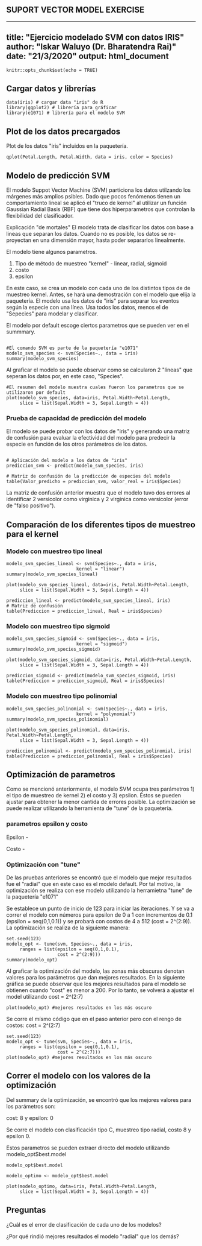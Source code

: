 ## SUPORT VECTOR MODEL EXERCISE

---
title: "Ejercicio modelado SVM con datos IRIS"
author: "Iskar Waluyo (Dr.  Bharatendra Rai)"
date: "21/3/2020"
output: html_document
---

```{r setup, include=FALSE}
knitr::opts_chunk$set(echo = TRUE)
```

## Cargar datos y librerías

```{r}
data(iris) # cargar data "iris" de R
library(ggplot2) # librería para gráficar
library(e1071) # librería para el modelo SVM
```

## Plot de los datos precargados

Plot de los datos "iris" incluidos en la paquetería. 

```{r}
qplot(Petal.Length, Petal.Width, data = iris, color = Species)

```

## Modelo de predicción SVM

El modelo Suppot Vector Machine (SVM) particiona los datos utilzando los márgenes más amplios psibles. Dado que pocos fenómenos tienen un comportamiento lineal se aplicó el "truco de kernel" al utilizar un función Gaussian Radial Basis (RBF) que tiene dos hiperparametros que controlan la flexibilidad del clasificador. 

Explicación "de mortales"
El modelo trata de clasificar los datos con base a lineas que separan los datos. Cuando no es posible, los datos se re-proyectan en una dimensión mayor, hasta poder separarlos linealmente.

El modelo tiene algunos parametros. 

1. Tipo de método de muestreo "kernel" - linear, radial, sigmoid
2. costo
3. epsilon

En este caso, se crea un modelo con cada uno de los distintos tipos de de muestreo kernel. Antes, se hará una demostración con el modelo que elija la paquetería. El modelo usa los datos de "iris" para separar los eventos según la especie con una línea. Usa todos los datos, menos el de "Sepecies" para modelar y clasificar.

El modelo por default escoge ciertos parametros que se pueden ver en el summmary. 

```{r}

#El comando SVM es parte de la paquetería "e1071"
modelo_svm_species <- svm(Species~., data = iris)
summary(modelo_svm_species)
```

Al graficar el modelo se puede observar como se calcularon 2 "líneas" que seperan los datos por, en este caso, "Species". 

```{r}
#El resumen del modelo muestra cuales fueron los parametros que se utilizaron por default
plot(modelo_svm_species, data=iris, Petal.Width~Petal.Length,
     slice = list(Sepal.Width = 3, Sepal.Length = 4))
```

### Prueba de capacidad de predicción del modelo

El modelo se puede probar con los datos de "iris" y generando una matriz de confusión para evaluar la efectividad del modelo para predecir la especie en función de los otros parámetros de los datos. 

```{r}

# Aplicación del modelo a los datos de "iris"
prediccion_svm <- predict(modelo_svm_species, iris)

# Matriz de confusión de la predicción de especies del modelo
table(Valor_predicho = prediccion_svm, valor_real = iris$Species)

```

La matriz de confusión anterior muestra que el modelo tuvo dos errores al identificar 2 versicolor como virginica y 2 virginica como versicolor (error de "falso positivo").

## Comparación de los diferentes tipos de muestreo para el kernel

### Modelo con muestreo tipo lineal

```{r}
modelo_svm_species_lineal <- svm(Species~., data = iris,
                          kernel = "linear")
summary(modelo_svm_species_lineal)

plot(modelo_svm_species_lineal, data=iris, Petal.Width~Petal.Length,
     slice = list(Sepal.Width = 3, Sepal.Length = 4))

prediccion_lineal <- predict(modelo_svm_species_lineal, iris)
# Matriz de confusión
table(Prediccion = prediccion_lineal, Real = iris$Species)

```

### Modelo con muestreo tipo sigmoid
```{r}
modelo_svm_species_sigmoid <- svm(Species~., data = iris,
                          kernel = "sigmoid")
summary(modelo_svm_species_sigmoid)

plot(modelo_svm_species_sigmoid, data=iris, Petal.Width~Petal.Length,
     slice = list(Sepal.Width = 3, Sepal.Length = 4))

prediccion_sigmoid <- predict(modelo_svm_species_sigmoid, iris)
table(Prediccion = prediccion_sigmoid, Real = iris$Species)
```

### Modelo con muestreo tipo polinomial
```{r}
modelo_svm_species_polinomial <- svm(Species~., data = iris,
                          kernel = "polynomial")
summary(modelo_svm_species_polinomial)

plot(modelo_svm_species_polinomial, data=iris, Petal.Width~Petal.Length,
     slice = list(Sepal.Width = 3, Sepal.Length = 4))

prediccion_polinomial <- predict(modelo_svm_species_polinomial, iris)
table(Prediccion = prediccion_polinomial, Real = iris$Species)

```

## Optimización de parametros
Como se mencionó anteriormente, el modelo SVM ocupa tres parámetros 1) el tipo de muestreo de kernel 2) el costo y 3) epsilon. Éstos se pueden ajustar para obtener la menor cantida de errores posible. La optimización se puede realizar utilizando la herramienta de "tune" de la paquetería. 

### parametros epsilon y costo

Epsilon - 

Costo - 

### Optimización con "tune"

De las pruebas anteriores se encontró que el modelo que mejor resultados fue el "radial" que en este caso es el modelo default. Por tal motivo, la optimización se realiza con ese modelo utilizando la herramietna "tune" de la paquetería "e1071"

Se establece un punto de inicio de 123 para iniciar las iteraciones. Y se va a correr el modelo con números para epsilon de 0 a 1 con incrementos de 0.1 (epsilon = seq(0,1,0.1)) y se probará con costos de 4 a 512 (cost = 2^(2:9)). La optimización se realiza de la siguiente manera: 

```{r}
set.seed(123)
modelo_opt <- tune(svm, Species~., data = iris, 
     ranges = list(epsilon = seq(0,1,0.1),
                   cost = 2^(2:9)))
summary(modelo_opt)
```

Al graficar la optimización del modelo, las zonas más obscuras denotan valores para los parámetros que dan mejores resultados. En la siguiente gráfica se puede observar que los mejores resultados para el modelo se obtienen cuando "cost" es menor a 200. Por lo tanto, se volverá a ajustar el model utilizando cost = 2^(2:7)


```{r}
plot(modelo_opt) #mejores resultados en los más oscuro
```

Se corre el mísmo código que en el paso anterior pero con el rengo de costos: cost = 2^(2:7)

```{r}
set.seed(123)
modelo_opt <- tune(svm, Species~., data = iris,
     ranges = list(epsilon = seq(0,1,0.1),
                   cost = 2^(2:7)))
plot(modelo_opt) #mejores resultados en los más oscuro
```

## Correr el modelo con los valores de la optimización

Del summary de la optimización, se encontró que los mejores valores para los parámetros son: 

cost: 8 y epsilon: 0

Se corre el modelo con clasificación tipo C, muestreo tipo radial, costo 8 y epsilon 0.

Estos parametros se pueden extraer directo del modelo utilizando modelo_opt$best.model

```{r}
modelo_opt$best.model
```

```{r}
modelo_optimo <- modelo_opt$best.model

plot(modelo_optimo, data=iris, Petal.Width~Petal.Length,
     slice = list(Sepal.Width = 3, Sepal.Length = 4))

```

## Preguntas

¿Cuál es el error de clasificación de cada uno de los modelos? 

¿Por qué rindió mejores resultados el modelo "radial" que los demás? 
